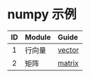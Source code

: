 # numpy 示例


| ID | Module | Guide               |
|:--:|:-------|:--------------------|
| 1  | 行向量    | [vector](vector.py) |
| 2  | 矩阵     | [matrix](matrix.py) |